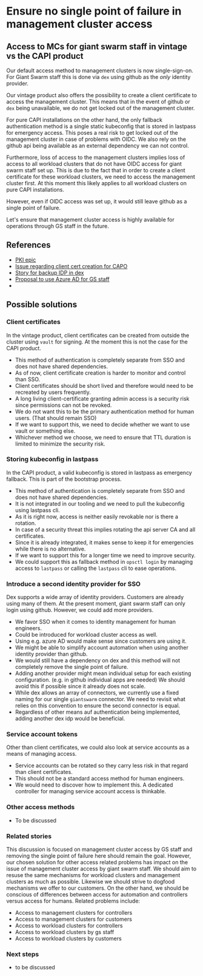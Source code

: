 # Ensure no single point of failure in management cluster access

## Access to MCs for giant swarm staff in vintage vs the CAPI product

Our default access method to management clusters is now single-sign-on.
For Giant Swarm staff this is done via `dex` using github as the _only_ identity provider. 

Our vintage product also offers the possibility to create a client certificate to access the management cluster.
This means that in the event of github or `dex` being unavailable, we do not get locked out of the management cluster.

For pure CAPI installations on the other hand, the only fallback authentication method is a single static kubeconfig that is stored in lastpass for emergency access.
This poses a real risk to get locked out of the management cluster in case of problems with OIDC.
We also rely on the github api being available as an external dependency we can not control.

Furthermore, loss of access to the management clusters implies loss of access to all workload clusters that do not have OIDC access for giant swarm staff set up.
This is due to the fact that in order to create a client certificate for these workload clusters, we need to access the management cluster first.
At this moment this likely applies to all workload clusters on pure CAPI installations.

However, even if OIDC access was set up, it would still leave github as a single point of failure.

Let's ensure that management cluster access is highly available for operations through GS staff in the future.

## References

- [PKI epic](https://github.com/giantswarm/giantswarm/issues/15981)
- [Issue regarding client cert creation for CAPO ](https://github.com/giantswarm/giantswarm/issues/21740)
- [Story for backup IDP in dex](https://github.com/giantswarm/roadmap/issues/603)
- [Proposal to use Azure AD for GS staff](https://github.com/giantswarm/giantswarm/issues/21627)
- 

## Possible solutions

### Client certificates

In the vintage product, client certificates can be created from outside the cluster using `vault` for signing.
At the moment this is not the case for the CAPI product.

- This method of authentication is completely separate from SSO and does not have shared dependencies.
- As of now, client certificate creation is harder to monitor and control than SSO.
- Client certificates should be short lived and therefore would need to be recreated by users frequently.
- A long living client-certificate granting admin access is a security risk since permissions can not be revoked.
- We do not want this to be the primary authentication method for human users. (That should remain SSO)
- If we want to support this, we need to decide whether we want to use vault or something else.
- Whichever method we choose, we need to ensure that TTL duration is limited to minimize the security risk. 

### Storing kubeconfig in lastpass

In the CAPI product, a valid kubeconfig is stored in lastpass as emergency fallback. This is part of the bootstrap process.

- This method of authentication is completely separate from SSO and does not have shared dependencies.
- It is not integrated in our tooling and we need to pull the kubeconfig using lastpass cli.
- As it is right now, access is neither easily revokable nor is there a rotation. 
- In case of a security threat this implies rotating the api server CA and all certificates.
- Since it is already integrated, it makes sense to keep it for emergencies while there is no alternative.
- If we want to support this for a longer time we need to improve security.
- We could support this as fallback method in `opsctl login` by managing access to `lastpass` or calling the `lastpass` cli to ease operations.

### Introduce a second identity provider for SSO

Dex supports a wide array of identity providers. Customers are already using many of them. At the present moment, giant swarm staff can only login using github.
However, we could add more providers.

- We favor SSO when it comes to identity management for human engineers.
- Could be introduced for workload cluster access as well.
- Using e.g. azure AD would make sense since customers are using it.
- We might be able to simplify account automation when using another identity provider than github.
- We would still have a dependency on dex and this method will not completely remove the single point of failure.
- Adding another provider might mean individual setup for each existing configuration. (e.g. in github individual apps are needed) We should avoid this if possible since it already does not scale.
- While dex allows an array of connectors, we currently use a fixed naming for our single `giantswarm` connector. We need to revisit what relies on this convention to ensure the second connector is equal.
- Regardless of other means auf authentication being implemented, adding another dex idp would be beneficial.

### Service account tokens

Other than client certificates, we could also look at service accounts as a means of managing access.

- Service accounts can be rotated so they carry less risk in that regard than client certificates.
- This should not be a standard access method for human engineers.
- We would need to discover how to implement this. A dedicated controller for managing service account access is thinkable.

### Other access methods

- To be discussed

### Related stories

This discussion is focused on management cluster access by GS staff and removing the single point of failure here should remain the goal.
However, our chosen solution for other access related problems has impact on the issue of management cluster access by giant swarm staff. We should aim to resuse the same mechanisms for workload clusters and management clusters as much as possible. Likewise we should strive to dogfood mechanisms we offer to our customers.
On the other hand, we should be conscious of differences between access for automation and controllers versus access for humans. 
Related problems include:

- Access to management clusters for controllers
- Access to management clusters for customers
- Access to workload clusters for controllers
- Access to workload clusters by gs staff
- Access to workload clusters by customers

### Next steps

- to be discussed
